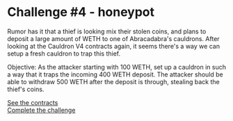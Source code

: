 # Challenge #4 - honeypot

Rumor has it that a thief is looking mix their stolen coins, and plans to deposit a large amount of WETH to one of Abracadabra's cauldrons. After looking at the Cauldron V4 contracts again, it seems there's a way we can setup a fresh cauldron to trap this thief. 

Objective: As the attacker starting with 100 WETH, set up a cauldron in such a way that it traps the incoming 400 WETH deposit. The attacker should be able to withdraw 500 WETH after the deposit is through, stealing back the thief's coins.

[See the contracts](https://github.com/AshiqAmien/decently-safe-defi/tree/master/src/Contracts/honeypot)
<br/>
[Complete the challenge](https://github.com/AshiqAmien/decently-safe-defi/blob/master/test/Levels/honeypot/Honeypot.t.sol)
